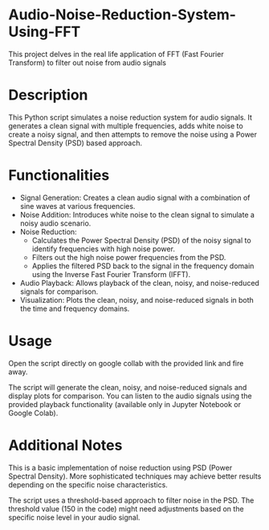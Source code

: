 # Audio-Noise-Reduction-System-Using-FFT
This project delves in the real life application of FFT (Fast Fourier Transform) to filter out noise from audio signals


# Description
  
This Python script simulates a noise reduction system for audio signals. It generates a clean signal with multiple frequencies, adds white noise to create a noisy signal, and then attempts to remove the noise using a Power Spectral Density (PSD) based approach.

# Functionalities

* Signal Generation: Creates a clean audio signal with a combination of sine waves at various frequencies.
* Noise Addition: Introduces white noise to the clean signal to simulate a noisy audio scenario.
* Noise Reduction:
    * Calculates the Power Spectral Density (PSD) of the noisy signal to identify frequencies with high noise power.
    * Filters out the high noise power frequencies from the PSD.
    * Applies the filtered PSD back to the signal in the frequency domain using the Inverse Fast Fourier Transform (IFFT).
* Audio Playback: Allows playback of the clean, noisy, and noise-reduced signals for comparison.
* Visualization: Plots the clean, noisy, and noise-reduced signals in both the time and frequency domains.

# Usage

Open the script directly on google collab with the provided link and fire away.

The script will generate the clean, noisy, and noise-reduced signals and display plots for comparison. You can listen to the audio signals using the provided playback functionality (available only in Jupyter Notebook or Google Colab).

# Additional Notes

This is a basic implementation of noise reduction using PSD (Power Spectral Density). More sophisticated techniques may achieve better results depending on the specific noise characteristics.

The script uses a threshold-based approach to filter noise in the PSD. The threshold value (150 in the code) might need adjustments based on the specific noise level in your audio signal.
